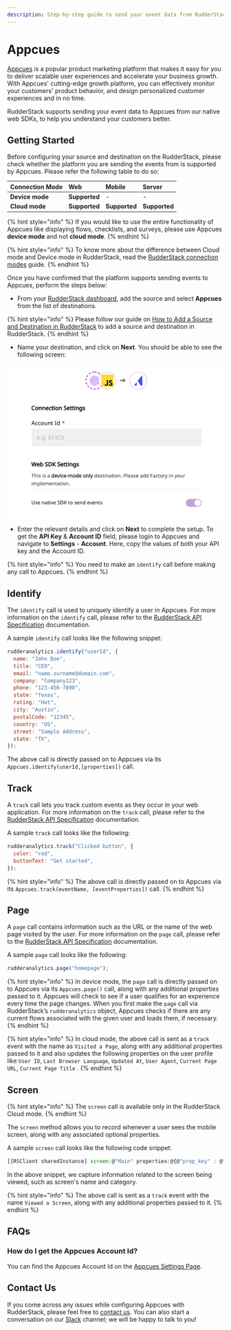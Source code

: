 ```yaml
---
description: Step-by-step guide to send your event data from RudderStack to Appcues
---
```


# Appcues

[Appcues](https://www.appcues.com/) is a popular product marketing platform that makes it easy for you to deliver scalable user experiences and accelerate your business growth. With Appcues' cutting-edge growth platform, you can effectively monitor your customers' product behavior, and design personalized customer experiences and in no time.

RudderStack supports sending your event data to Appcues from our native web SDKs, to help you understand your customers better.

## Getting Started

Before configuring your source and destination on the RudderStack, please check whether the platform you are sending the events from is supported by Appcues. Please refer the following table to do so:

| **Connection Mode** | **Web**       | **Mobile**    | **Server**    |
| :------------------ | :------------ | :------------ | :------------ |
| **Device mode**     | **Supported** | -             | -             |
| **Cloud mode**      | **Supported** | **Supported** | **Supported** |

{% hint style="info" %}
If you would like to use the entire functionality of Appcues like displaying flows, checklists, and surveys, please use Appcues **device mode** and not **cloud mode**.
{% endhint %}

{% hint style="info" %}
To know more about the difference between Cloud mode and Device mode in RudderStack, read the [RudderStack connection modes](https://docs.rudderstack.com/get-started/rudderstack-connection-modes) guide.
{% endhint %}

Once you have confirmed that the platform supports sending events to Appcues, perform the steps below:

- From your [RudderStack dashboard](https://app.rudderstack.com/), add the source and select **Appcues** from the list of destinations.

{% hint style="info" %}
Please follow our guide on [How to Add a Source and Destination in RudderStack](https://docs.rudderstack.com/how-to-guides/adding-source-and-destination-rudderstack) to add a source and destination in RudderStack.
{% endhint %}

- Name your destination, and click on **Next**. You should be able to see the following screen:

![Connection settings for Appcues destination](../.gitbook/assets/appcues.png)

- Enter the relevant details and click on **Next** to complete the setup. To get the **API Key** & **Account ID** field, please login to Appcues and navigate to **Settings** - **Account**. Here, copy the values of both your API key and the Account ID.

{% hint style="info" %}
You need to make an `identify` call before making any call to Appcues.
{% endhint %}

## Identify

The `identify` call is used to uniquely identify a user in Appcues. For more information on the `identify` call, please refer to the [RudderStack API Specification](https://docs.rudderstack.com/rudderstack-api-spec) documentation.

A sample `identify` call looks like the following snippet:

```javascript
rudderanalytics.identify("userId", {
  name: "John Doe",
  title: "CEO",
  email: "name.surname@domain.com",
  company: "Company123",
  phone: "123-456-7890",
  state: "Texas",
  rating: "Hot",
  city: "Austin",
  postalCode: "12345",
  country: "US",
  street: "Sample Address",
  state: "TX",
});
```

The above call is directly passed on to Appcues via its `Appcues.identify(userId,[properties])` call.

## Track

A `track` call lets you track custom events as they occur in your web application. For more information on the `track` call, please refer to the [RudderStack API Specification](https://docs.rudderstack.com/rudderstack-api-spec) documentation.

A sample `track` call looks like the following:

```javascript
rudderanalytics.track("Clicked button", {
  color: "red",
  buttonText: "Get started",
});
```

{% hint style="info" %}
The above call is directly passed on to Appcues via its `Appcues.track(eventName, [eventProperties])` call.
{% endhint %}

## Page

A `page` call contains information such as the URL or the name of the web page visited by the user. For more information on the `page` call, please refer to the [RudderStack API Specification](https://docs.rudderstack.com/rudderstack-api-spec) documentation.

A sample `page` call looks like the following:

```javascript
rudderanalytics.page("homepage");
```

{% hint style="info" %}
In device mode, the `page` call is directly passed on to Appcues via its `Appcues.page()` call, along with any additional properties passed to it.
Appcues will check to see if a user qualifies for an experience every time the page changes. When you first make the `page` call via RudderStack’s `rudderanalytics` object, Appcues checks if there are any current flows associated with the given user and loads them, if necessary.
{% endhint %}

{% hint style="info" %}
In cloud mode, the above call is sent as a `track` event with the name as `Visited a Page`, along with any additional properties passed to it and also updates the following properties on the user profile like `User ID`, `Last Browser Language`, `Updated At`, `User Agent`, `Current Page URL`, `Current Page Title` .
{% endhint %}

## Screen

{% hint style="info" %}
The `screen` call is available only in the RudderStack Cloud mode.
{% endhint %}

The `screen` method allows you to record whenever a user sees the mobile screen, along with any associated optional properties.

A sample `screen` call looks like the following code snippet:

```javascript
[[RSClient sharedInstance] screen:@"Main" properties:@{@"prop_key" : @"prop_value"}];
```

In the above snippet, we capture information related to the screen being viewed, such as screen's name and category.

{% hint style="info" %}
The above call is sent as a `track` event with the name `Viewed a Screen`, along with any additional properties passed to it.
{% endhint %}

## FAQs

### How do I get the Appcues Account Id?

You can find the Appcues Account Id on the [Appcues Settings Page](https://studio.appcues.com/settings/account).

## Contact Us

If you come across any issues while configuring Appcues with RudderStack, please feel free to [contact us](mailto:%20docs@rudderstack.com). You can also start a conversation on our [Slack](https://resources.rudderstack.com/join-rudderstack-slack) channel; we will be happy to talk to you!
